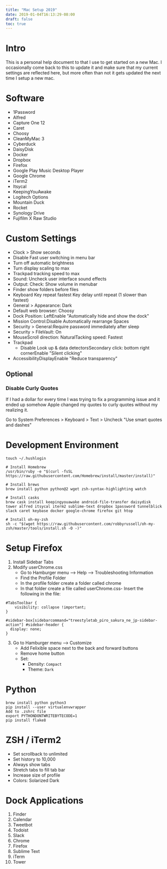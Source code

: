 ```yaml
---
title: "Mac Setup 2019"
date: 2019-01-04T16:13:29-08:00
draft: false
toc: true
---
```


# Intro
This is a personal help document to that I use to get started on a new Mac. I occasionally come back to this to update it and make sure that my current settings are reflected here, but more often than not it gets updated the next time I setup a new mac.

<!--more-->

# Software
- 1Password
- Alfred
- Capture One 12
- Caret
- Choosy
- CleanMyMac 3
- Cyberduck
- DaisyDisk
- Docker
- Dropbox
- Firefox
- Google Play Music Desktop Player
- Google Chrome
- iTerm2
- Itsycal
- KeepingYouAwake
- Logitech Options
- Mountain Duck
- Rocket
- Synology Drive
- Fujifilm X Raw Studio

# Custom Settings
- Clock > Show seconds
- Disable Fast user switching in menu bar
- Turn off automatic brightness
- Turn display scaling to max
- Trackpad tracking speed to max
- Sound:  Uncheck user interface sound effects 
- Output:  Check: Show volume in menubar    
- Finder show folders before files
- Keyboard  Key repeat fastest Key delay until repeat (1 slower than fastest)  
- General > Appearance: Dark
- Default web browser: Choosy
- Dock Position: LeftEnable "Automatically hide and show the dock"
- Mission Control:Disable Automatically rearrange Spaces
- Security > General:Require password immediately after sleep
- Security > FileVault: On
- MouseScroll direction: NaturalTacking speed: Fastest
- Trackpad
  - Disable Look up & data detectorsSecondary click: bottom right cornerEnable "Silent clicking"
- AccessibilityDisplayEnable "Reduce transparency"

## Optional

### Disable Curly Quotes
If I had a dollar for every time I was trying to fix a programming issue and it ended up somehow Apple changed my quotes to curly quotes without my realizing it.

Go to System Preferences > Keyboard > Text > Uncheck "Use smart quotes and dashes"

# Development Environment

```
touch ~/.hushlogin

# Install Homebrew
/usr/bin/ruby -e "$(curl -fsSL https://raw.githubusercontent.com/Homebrew/install/master/install)"

# Install brews
brew install python python@2 wget zsh-syntax-highlighting watch

# Install casks
brew cask install keepingyouawake android-file-transfer daisydisk tower alfred itsycal iterm2 sublime-text dropbox 1password tunnelblick slack caret keybase docker google-chrome firefox git htop

# Install oh-my-zsh
sh -c "$(wget https://raw.githubusercontent.com/robbyrussell/oh-my-zsh/master/tools/install.sh -O -)"
```

# Setup Firefox
1. Install Sidebar Tabs
2. Modify userChrome.css
   - Go to Hamburger menu --> Help --> Troubleshooting Information
   - Find the Profile Folder
   - In the profile folder create a folder called chrome
   - In that folder create a file called userChrome.css- Insert the following in the file:

```
#TabsToolbar {
    visibility: collapse !important;
}

#sidebar-box[sidebarcommand="treestyletab_piro_sakura_ne_jp-sidebar-action"] #sidebar-header {
  display: none;
}
```

3. Go to Hamburger menu --> Customize
   - Add Felixible space next to the back and forward buttons
   - Remove home button
   - Set:
     - Density: `Compact`
     - Theme: `Dark`


# Python

```
brew install python python3
pip install --user virtualenvwrapper
Add to .zshrc file
export PYTHONDONTWRITEBYTECODE=1
pip install flake8
```

# ZSH / iTerm2
- Set scrollback to unlimited
- Set history to 10,000
- Always show tabs
- Stretch tabs to fill tab bar
- Increase size of profile
- Colors: Solarized Dark


# Dock Applications
1. Finder
2. Calendar
3. Tweetbot
4. Todoist
5. Slack
6. Chrome
7. Firefox
8. Sublime Text
9. iTerm
10. Tower
